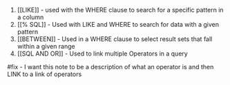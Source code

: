 1. [[LIKE]] - used with the WHERE clause to search for a specific pattern in a column
2. [[% SQL]] - Used with LIKE and WHERE to search for data with a given pattern 
3. [[BETWEEN]] - Used in a WHERE clause to select result sets that fall within a given range
4. [[SQL AND OR]] - Used to link multiple Operators in a query

#fix - I want this note to be a description of what an operator is and then LINK to a link of operators
